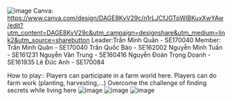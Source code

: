 ![image](https://github.com/micharel09/FarmerReincarnation/assets/97839306/802839a1-2c85-4e10-bc61-e4e4ac4c51eb)
Canva: https://www.canva.com/design/DAGE8KvV29c/n1rLJCfJGTpWIBKuxXwYAw/edit?utm_content=DAGE8KvV29c&utm_campaign=designshare&utm_medium=link2&utm_source=sharebutton
Leader:Trần Minh Quân - SE170040
Member:
  Trần Minh Quân - SE170040
  Trần Quốc Bảo - SE162002
  Nguyễn Minh Tuấn - SE161231
  Nguyễn Văn Trung - SE160416
  Nguyễn Đoàn Trọng Doanh - SE161935
  Lê Đức Anh - SE170084

How to play::
  Players can participate in a farm world here. Players can do farm work (planting, harvesting,...)
  Overcome the challenge of finding secrets while living here
![image](https://github.com/micharel09/FarmerReincarnation/assets/97839306/058f6372-8502-4bd4-b983-eafe7cb233f8)
![image](https://github.com/micharel09/FarmerReincarnation/assets/97839306/54e2d86c-1847-4689-afc2-facae51005a0)
![image](https://github.com/micharel09/FarmerReincarnation/assets/97839306/29adc13e-7cba-4c15-ba10-92dd24c50bc0)
